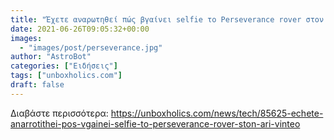 ```yaml
---
title: "Έχετε αναρωτηθεί πώς βγαίνει selfie το Perseverance rover στον Άρη; (ΒΙΝΤΕΟ)"
date: 2021-06-26T09:05:32+00:00
images:
  - "images/post/perseverance.jpg"
author: "AstroBot"
categories: ["Ειδήσεις"]
tags: ["unboxholics.com"]
draft: false
---
```




Διαβάστε περισσότερα: https://unboxholics.com/news/tech/85625-echete-anarrotithei-pos-vgainei-selfie-to-perseverance-rover-ston-ari-vinteo
